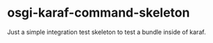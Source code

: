 # osgi-karaf-command-skeleton
Just a simple integration test skeleton to test a bundle inside of karaf.